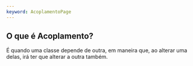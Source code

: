 ```yaml
---
keyword: AcoplamentoPage
---
```

## O que é Acoplamento?
É quando uma classe depende de outra, em maneira que, ao alterar 
uma delas, irá ter que alterar a outra também.